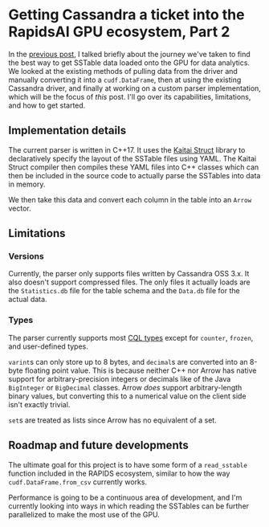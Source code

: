 # Getting Cassandra a ticket into the RapidsAI GPU ecosystem, Part 2

In the [previous post](blog_post_1), I talked briefly about the journey we've
taken to find the best way to get SSTable data loaded onto the GPU for data
analytics. We looked at the existing methods of pulling data from the driver and
manually converting it into a `cudf.DataFrame`, then at using the existing
Cassandra driver, and finally at working on a custom parser implementation,
which will be the focus of *this* post. I'll go over its capabilities,
limitations, and how to get started.

## Implementation details

The current parser is written in C++17. It uses the [Kaitai Struct](https://kaitai.io/)
library to declaratively specify the layout of the SSTable files using YAML. The
Kaitai Struct compiler then compiles these YAML files into C++ classes which can
then be included in the source code to actually parse the SSTables into data in
memory.

We then take this data and convert each column in the table into an `Arrow` vector.

## Limitations

### Versions

Currently, the parser only supports files written by Cassandra OSS 3.x. It also
doesn't support compressed files. The only files it actually loads are the
`Statistics.db` file for the table schema and the `Data.db` file for the actual
data.

### Types

The parser currently supports most [CQL types](https://docs.datastax.com/en/cql-oss/3.x/cql/cql_reference/cql_data_types_c.html)
except for `counter`, `frozen`, and user-defined types.

`varint`s can only store up to 8 bytes, and `decimal`s are converted into an
8-byte floating point value. This is because neither C++ nor Arrow has native
support for arbitrary-precision integers or decimals like of the Java
`BigInteger` or `BigDecimal` classes. Arrow *does* support arbitrary-length
binary values, but converting this to a numerical value on the client side isn't
exactly trivial.

`set`s are treated as lists since Arrow has no equivalent of a set.

## Roadmap and future developments

The ultimate goal for this project is to have some form of a `read_sstable`
function included in the RAPIDS ecosystem, similar to how the way `cudf.DataFrame.from_csv`
currently works.

Performance is going to be a continuous area of development, and I'm currently
looking into ways in which reading the SSTables can be further parallelized to
make the most use of the GPU.
